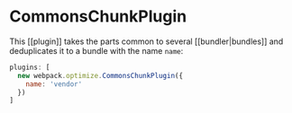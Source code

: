 # CommonsChunkPlugin
This [[plugin]] takes the parts common to several [[bundler|bundles]] and deduplicates it to a bundle with the name `name`:

```js
plugins: [
  new webpack.optimize.CommonsChunkPlugin({
    name: 'vendor'
  })
]
```
